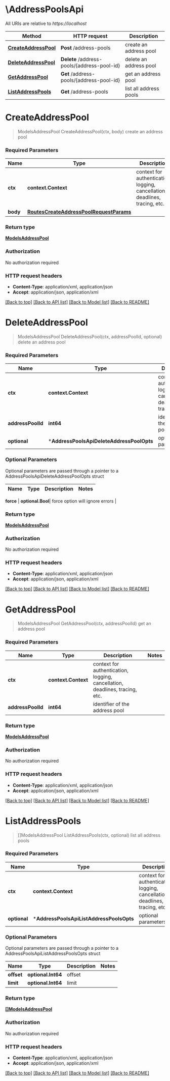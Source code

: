 # \AddressPoolsApi

All URIs are relative to *https://localhost*

Method | HTTP request | Description
------------- | ------------- | -------------
[**CreateAddressPool**](AddressPoolsApi.md#CreateAddressPool) | **Post** /address-pools | create an address pool
[**DeleteAddressPool**](AddressPoolsApi.md#DeleteAddressPool) | **Delete** /address-pools/{address-pool-id} | delete an address pool
[**GetAddressPool**](AddressPoolsApi.md#GetAddressPool) | **Get** /address-pools/{address-pool-id} | get an address pool
[**ListAddressPools**](AddressPoolsApi.md#ListAddressPools) | **Get** /address-pools | list all address pools


# **CreateAddressPool**
> ModelsAddressPool CreateAddressPool(ctx, body)
create an address pool

### Required Parameters

Name | Type | Description  | Notes
------------- | ------------- | ------------- | -------------
 **ctx** | **context.Context** | context for authentication, logging, cancellation, deadlines, tracing, etc.
  **body** | [**RoutesCreateAddressPoolRequestParams**](RoutesCreateAddressPoolRequestParams.md)|  | 

### Return type

[**ModelsAddressPool**](models.AddressPool.md)

### Authorization

No authorization required

### HTTP request headers

 - **Content-Type**: application/xml, application/json
 - **Accept**: application/json, application/xml

[[Back to top]](#) [[Back to API list]](../README.md#documentation-for-api-endpoints) [[Back to Model list]](../README.md#documentation-for-models) [[Back to README]](../README.md)

# **DeleteAddressPool**
> ModelsAddressPool DeleteAddressPool(ctx, addressPoolId, optional)
delete an address pool

### Required Parameters

Name | Type | Description  | Notes
------------- | ------------- | ------------- | -------------
 **ctx** | **context.Context** | context for authentication, logging, cancellation, deadlines, tracing, etc.
  **addressPoolId** | **int64**| identifier of the address pool | 
 **optional** | ***AddressPoolsApiDeleteAddressPoolOpts** | optional parameters | nil if no parameters

### Optional Parameters
Optional parameters are passed through a pointer to a AddressPoolsApiDeleteAddressPoolOpts struct

Name | Type | Description  | Notes
------------- | ------------- | ------------- | -------------

 **force** | **optional.Bool**| force option will ignore errors | 

### Return type

[**ModelsAddressPool**](models.AddressPool.md)

### Authorization

No authorization required

### HTTP request headers

 - **Content-Type**: application/xml, application/json
 - **Accept**: application/json, application/xml

[[Back to top]](#) [[Back to API list]](../README.md#documentation-for-api-endpoints) [[Back to Model list]](../README.md#documentation-for-models) [[Back to README]](../README.md)

# **GetAddressPool**
> ModelsAddressPool GetAddressPool(ctx, addressPoolId)
get an address pool

### Required Parameters

Name | Type | Description  | Notes
------------- | ------------- | ------------- | -------------
 **ctx** | **context.Context** | context for authentication, logging, cancellation, deadlines, tracing, etc.
  **addressPoolId** | **int64**| identifier of the address pool | 

### Return type

[**ModelsAddressPool**](models.AddressPool.md)

### Authorization

No authorization required

### HTTP request headers

 - **Content-Type**: application/xml, application/json
 - **Accept**: application/json, application/xml

[[Back to top]](#) [[Back to API list]](../README.md#documentation-for-api-endpoints) [[Back to Model list]](../README.md#documentation-for-models) [[Back to README]](../README.md)

# **ListAddressPools**
> []ModelsAddressPool ListAddressPools(ctx, optional)
list all address pools

### Required Parameters

Name | Type | Description  | Notes
------------- | ------------- | ------------- | -------------
 **ctx** | **context.Context** | context for authentication, logging, cancellation, deadlines, tracing, etc.
 **optional** | ***AddressPoolsApiListAddressPoolsOpts** | optional parameters | nil if no parameters

### Optional Parameters
Optional parameters are passed through a pointer to a AddressPoolsApiListAddressPoolsOpts struct

Name | Type | Description  | Notes
------------- | ------------- | ------------- | -------------
 **offset** | **optional.Int64**| offset | 
 **limit** | **optional.Int64**| limit | 

### Return type

[**[]ModelsAddressPool**](*models.AddressPool.md)

### Authorization

No authorization required

### HTTP request headers

 - **Content-Type**: application/xml, application/json
 - **Accept**: application/json, application/xml

[[Back to top]](#) [[Back to API list]](../README.md#documentation-for-api-endpoints) [[Back to Model list]](../README.md#documentation-for-models) [[Back to README]](../README.md)

